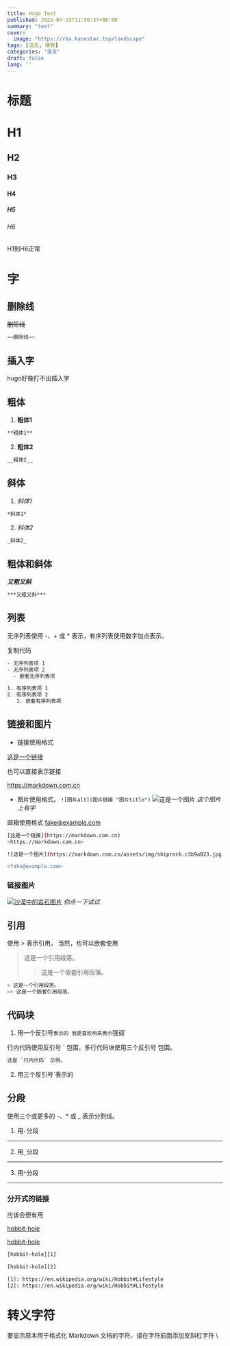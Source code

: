 ```yaml
---
title: Hugo Test
published: 2025-07-13T11:50:37+08:00
summary: "test"
cover:
  image: "https://rba.kanostar.top/landscape"
tags: [语言, 博客]
categories: '语言'
draft: false 
lang: ''
---
```

# 标题
# H1
## H2
### H3
#### H4
##### H5
###### H6


H1到H6正常

# 字

## 删除线
~~删除线~~
``` bash
~~删除线~~
```

## 插入字

hugo好像打不出插入字

## 粗体
1. **粗体1**
``` bash
**粗体1**
```
2. __粗体2__
``` bash
__粗体2__
```

## 斜体
1. *斜体1*
``` bash
*斜体1*
```
2. _斜体2_
``` bash
_斜体2_
```

## 粗体和斜体

***又粗又斜***

``` bash
***又粗又斜***
```

## 列表

无序列表使用 -、+ 或 * 表示，有序列表使用数字加点表示。

复制代码
``` bash
- 无序列表项 1
- 无序列表项 2
  - 嵌套无序列表项

1. 有序列表项 1
2. 有序列表项 2
   1. 嵌套有序列表项
```
## 链接和图片

* 链接使用格式

[这是一个链接](https://markdown.com.cn)

也可以直接表示链接

<https://markdown.com.cn>

* 图片使用格式。
`![图片alt](图片链接 "图片title")`
![这是一个图片](https://markdown.com.cn/assets/img/shiprock.c3b9a023.jpg "你儿豁")
*这个图片上有字*

邮箱使用格式
<fake@example.com>

``` bash
[这是一个链接](https://markdown.com.cn)
<https://markdown.com.cn>

![这是一个图片](https://markdown.com.cn/assets/img/shiprock.c3b9a023.jpg "图片title"")

<fake@example.com>
```

### 链接图片
[![沙漠中的岩石图片](https://markdown.com.cn/assets/img/shiprock.c3b9a023.jpg "点了就是刷新这个界面")](https://blog.tiepi.eu.org/_posts/hugo-test/)
*你点一下试试*

## 引用

使用 > 表示引用。
当然，也可以嵌套使用
> 这是一个引用段落。
>> 这是一个嵌套引用段落。
``` bash
> 这是一个引用段落。
>> 这是一个嵌套引用段落。
```

## 代码块
1. 用一个反引号`表示的
我更喜欢用来表示`强调`

行内代码使用反引号 ` 包围，多行代码块使用三个反引号 包围。

``` bash
这是 `行内代码` 示例。
```

2. 用三个反引号`表示的

## 分段
使用三个或更多的 -、* 或 _ 表示分割线。

1. 用`-`分段
---
2. 用`_`分段
___
3. 用`*`分段
***

### 分开式的链接

应该会很有用

[hobbit-hole][1]

[hobbit-hole][2]

[1]: https://en.wikipedia.org/wiki/Hobbit#Lifestyle
[2]: https://en.wikipedia.org/wiki/Hobbit#Lifestyle

``` bash
[hobbit-hole][1]

[hobbit-hole][2]

[1]: https://en.wikipedia.org/wiki/Hobbit#Lifestyle
[2]: https://en.wikipedia.org/wiki/Hobbit#Lifestyle
```

# 转义字符
要显示原本用于格式化 Markdown 文档的字符，请在字符前面添加反斜杠字符 \ 
